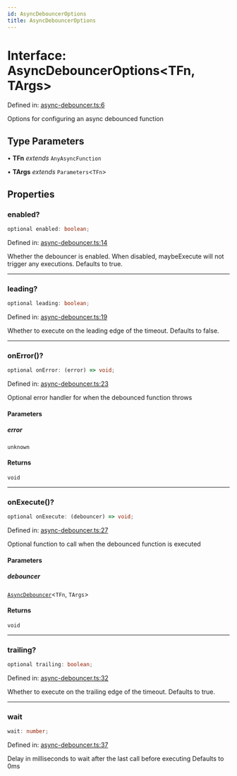 ```yaml
---
id: AsyncDebouncerOptions
title: AsyncDebouncerOptions
---
```


<!-- DO NOT EDIT: this page is autogenerated from the type comments -->

# Interface: AsyncDebouncerOptions\<TFn, TArgs\>

Defined in: [async-debouncer.ts:6](https://github.com/TanStack/pacer/blob/main/packages/pacer/src/async-debouncer.ts#L6)

Options for configuring an async debounced function

## Type Parameters

• **TFn** *extends* `AnyAsyncFunction`

• **TArgs** *extends* `Parameters`\<`TFn`\>

## Properties

### enabled?

```ts
optional enabled: boolean;
```

Defined in: [async-debouncer.ts:14](https://github.com/TanStack/pacer/blob/main/packages/pacer/src/async-debouncer.ts#L14)

Whether the debouncer is enabled. When disabled, maybeExecute will not trigger any executions.
Defaults to true.

***

### leading?

```ts
optional leading: boolean;
```

Defined in: [async-debouncer.ts:19](https://github.com/TanStack/pacer/blob/main/packages/pacer/src/async-debouncer.ts#L19)

Whether to execute on the leading edge of the timeout.
Defaults to false.

***

### onError()?

```ts
optional onError: (error) => void;
```

Defined in: [async-debouncer.ts:23](https://github.com/TanStack/pacer/blob/main/packages/pacer/src/async-debouncer.ts#L23)

Optional error handler for when the debounced function throws

#### Parameters

##### error

`unknown`

#### Returns

`void`

***

### onExecute()?

```ts
optional onExecute: (debouncer) => void;
```

Defined in: [async-debouncer.ts:27](https://github.com/TanStack/pacer/blob/main/packages/pacer/src/async-debouncer.ts#L27)

Optional function to call when the debounced function is executed

#### Parameters

##### debouncer

[`AsyncDebouncer`](../classes/asyncdebouncer.md)\<`TFn`, `TArgs`\>

#### Returns

`void`

***

### trailing?

```ts
optional trailing: boolean;
```

Defined in: [async-debouncer.ts:32](https://github.com/TanStack/pacer/blob/main/packages/pacer/src/async-debouncer.ts#L32)

Whether to execute on the trailing edge of the timeout.
Defaults to true.

***

### wait

```ts
wait: number;
```

Defined in: [async-debouncer.ts:37](https://github.com/TanStack/pacer/blob/main/packages/pacer/src/async-debouncer.ts#L37)

Delay in milliseconds to wait after the last call before executing
Defaults to 0ms
